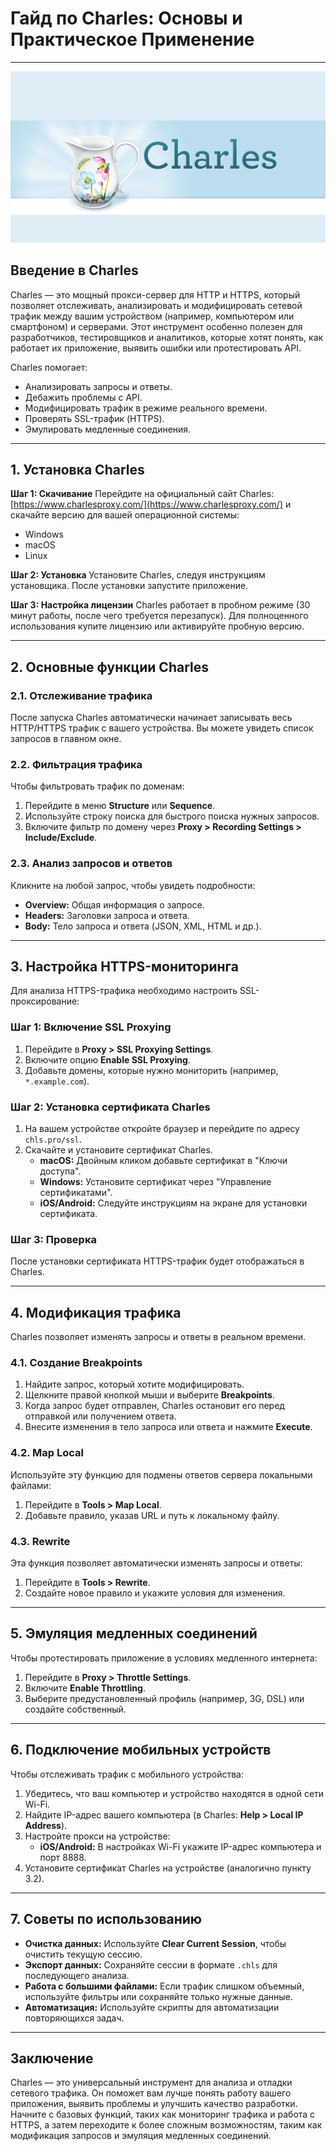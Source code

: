 # Гайд по Charles: Основы и Практическое Применение

---
 ![Мой аватар](images/charle.png)


## **Введение в Charles**

Charles — это мощный прокси-сервер для HTTP и HTTPS, который позволяет отслеживать, анализировать и модифицировать сетевой трафик между вашим устройством (например, компьютером или смартфоном) и серверами. Этот инструмент особенно полезен для разработчиков, тестировщиков и аналитиков, которые хотят понять, как работает их приложение, выявить ошибки или протестировать API.

Charles помогает:
- Анализировать запросы и ответы.
- Дебажить проблемы с API.
- Модифицировать трафик в режиме реального времени.
- Проверять SSL-трафик (HTTPS).
- Эмулировать медленные соединения.

---

## **1. Установка Charles**

**Шаг 1: Скачивание**
Перейдите на официальный сайт Charles: [https://www.charlesproxy.com/](https://www.charlesproxy.com/) и скачайте версию для вашей операционной системы:
- Windows
- macOS
- Linux

**Шаг 2: Установка**
Установите Charles, следуя инструкциям установщика. После установки запустите приложение.

**Шаг 3: Настройка лицензии**
Charles работает в пробном режиме (30 минут работы, после чего требуется перезапуск). Для полноценного использования купите лицензию или активируйте пробную версию.

---

## **2. Основные функции Charles**

### **2.1. Отслеживание трафика**
После запуска Charles автоматически начинает записывать весь HTTP/HTTPS трафик с вашего устройства. Вы можете увидеть список запросов в главном окне.

### **2.2. Фильтрация трафика**
Чтобы фильтровать трафик по доменам:
1. Перейдите в меню **Structure** или **Sequence**.
2. Используйте строку поиска для быстрого поиска нужных запросов.
3. Включите фильтр по домену через **Proxy > Recording Settings > Include/Exclude**.

### **2.3. Анализ запросов и ответов**
Кликните на любой запрос, чтобы увидеть подробности:
- **Overview:** Общая информация о запросе.
- **Headers:** Заголовки запроса и ответа.
- **Body:** Тело запроса и ответа (JSON, XML, HTML и др.).

---

## **3. Настройка HTTPS-мониторинга**

Для анализа HTTPS-трафика необходимо настроить SSL-проксирование:

### **Шаг 1: Включение SSL Proxying**
1. Перейдите в **Proxy > SSL Proxying Settings**.
2. Включите опцию **Enable SSL Proxying**.
3. Добавьте домены, которые нужно мониторить (например, `*.example.com`).

### **Шаг 2: Установка сертификата Charles**
1. На вашем устройстве откройте браузер и перейдите по адресу `chls.pro/ssl`.
2. Скачайте и установите сертификат Charles.
   - **macOS:** Двойным кликом добавьте сертификат в "Ключи доступа".
   - **Windows:** Установите сертификат через "Управление сертификатами".
   - **iOS/Android:** Следуйте инструкциям на экране для установки сертификата.

### **Шаг 3: Проверка**
После установки сертификата HTTPS-трафик будет отображаться в Charles.

---

## **4. Модификация трафика**

Charles позволяет изменять запросы и ответы в реальном времени.

### **4.1. Создание Breakpoints**
1. Найдите запрос, который хотите модифицировать.
2. Щелкните правой кнопкой мыши и выберите **Breakpoints**.
3. Когда запрос будет отправлен, Charles остановит его перед отправкой или получением ответа.
4. Внесите изменения в тело запроса или ответа и нажмите **Execute**.

### **4.2. Map Local**
Используйте эту функцию для подмены ответов сервера локальными файлами:
1. Перейдите в **Tools > Map Local**.
2. Добавьте правило, указав URL и путь к локальному файлу.

### **4.3. Rewrite**
Эта функция позволяет автоматически изменять запросы и ответы:
1. Перейдите в **Tools > Rewrite**.
2. Создайте новое правило и укажите условия для изменения.

---

## **5. Эмуляция медленных соединений**

Чтобы протестировать приложение в условиях медленного интернета:
1. Перейдите в **Proxy > Throttle Settings**.
2. Включите **Enable Throttling**.
3. Выберите предустановленный профиль (например, 3G, DSL) или создайте собственный.

---

## **6. Подключение мобильных устройств**

Чтобы отслеживать трафик с мобильного устройства:
1. Убедитесь, что ваш компьютер и устройство находятся в одной сети Wi-Fi.
2. Найдите IP-адрес вашего компьютера (в Charles: **Help > Local IP Address**).
3. Настройте прокси на устройстве:
   - **iOS/Android:** В настройках Wi-Fi укажите IP-адрес компьютера и порт 8888.
4. Установите сертификат Charles на устройстве (аналогично пункту 3.2).

---

## **7. Советы по использованию**

- **Очистка данных:** Используйте **Clear Current Session**, чтобы очистить текущую сессию.
- **Экспорт данных:** Сохраняйте сессии в формате `.chls` для последующего анализа.
- **Работа с большими файлами:** Если трафик слишком объемный, используйте фильтры или сохраняйте только нужные данные.
- **Автоматизация:** Используйте скрипты для автоматизации повторяющихся задач.

---

## **Заключение**

Charles — это универсальный инструмент для анализа и отладки сетевого трафика. Он поможет вам лучше понять работу вашего приложения, выявить проблемы и улучшить качество разработки. Начните с базовых функций, таких как мониторинг трафика и работа с HTTPS, а затем переходите к более сложным возможностям, таким как модификация запросов и эмуляция медленных соединений.

